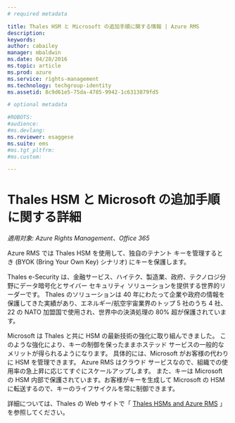 ```yaml
---
# required metadata

title: Thales HSM と Microsoft の追加手順に関する情報 | Azure RMS
description:
keywords:
author: cabailey
manager: mbaldwin
ms.date: 04/28/2016
ms.topic: article
ms.prod: azure
ms.service: rights-management
ms.technology: techgroup-identity
ms.assetid: 8c9d61e5-75da-4785-9942-1c6313879fd5

# optional metadata

#ROBOTS:
#audience:
#ms.devlang:
ms.reviewer: esaggese
ms.suite: ems
#ms.tgt_pltfrm:
#ms.custom:

---
```


# Thales HSM と Microsoft の追加手順に関する詳細

*適用対象: Azure Rights Management、Office 365*

Azure RMS では Thales HSM を使用して、独自のテナント キーを管理するとき (BYOK (Bring Your Own Key) シナリオ) にキーを保護します。

Thales e-Security は、金融サービス、ハイテク、製造業、政府、テクノロジ分野にデータ暗号化とサイバー セキュリティ ソリューションを提供する世界的リーダーです。 Thales のソリューションは 40 年にわたって企業や政府の情報を保護してきた実績があり、エネルギー/航空宇宙業界のトップ 5 社のうち 4 社、22 の NATO 加盟国で使用され、世界中の決済処理の 80% 超が保護されています。

Microsoft は Thales と共に HSM の最新技術の強化に取り組んできました。 このような強化により、キーの制御を保ったままホステッド サービスの一般的なメリットが得られるようになります。 具体的には、Microsoft がお客様の代わりに HSM を管理できます。 Azure RMS はクラウド サービスなので、組織での使用率の急上昇に応じてすぐにスケールアップします。 また、キーは Microsoft の HSM 内部で保護されています。お客様がキーを生成して Microsoft の HSM に転送するので、キーのライフサイクルを常に制御できます。

詳細については、Thales の Web サイトで「 [Thales HSMs and Azure RMS](http://www.thales-esecurity.com/msrms/cloud) 」を参照してください。



<!--HONumber=Apr16_HO4-->


